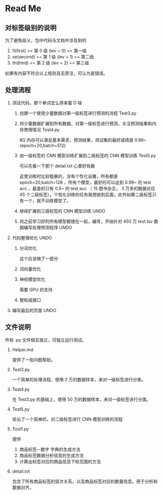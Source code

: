 # Read Me

## 对标签级别的说明

为了避免歧义，包中代码与文档中涉及到的
 
1. fi(first) == 第 0 级 (lev = 0) == 第一级
1. se(second) == 第 1 级 (lev = 1) == 第二级
1. th(third) == 第 2 级 (lev = 2) == 第三级

如果有内容不符合以上规则且无旁注，可认为是错误。

## 处理流程

1. 测试代码，那个单词怎么拼来着 D 啥

   1. 创建一个使用少量数据对第一级标签进行预测的流程 Test3.py

   2. 将少量数据扩展到所有数据，对第一级标签进行预测，关注预测结果和内存使用情况 Test4.py
      
       8G 内存可以满足基本需求，预测结果，测试集的最好成绩是 0.86~ (epoch=20,batch=512)
   3. 由一级标签的 CNN 模型训练扩展到二级标签的 CNN 模型训练 Test5.py

        可以先看一下那个 detail.txt 心里好有数

        这里训练时比较粗暴的，没有个性化设置，所有都是 epoch=20,batch=128 ，所有个模型，最好的可以达到 0.99~ 的 test acc ，最差的只有 0.5~ 的 test acc （ 15 图书杂志， 3 万多的数据对应 45 个二级标签）。个性化训练的任务我想放到后面。此外如果二级标签只有一个，就不训练模型了。
   4. 继续扩展到三级标签的 CNN 模型训练 UNDO

   5. 将之前学习好的所有模型都搂在一起，编号，开始针对 450 万 test.tsv 数据编写处理预测程序 UNDO

2. 代码整理优化 UNDO

    1. 分词优化

        这个应该做了一部分
    2. 词向量优化

    3. 神经模型优化

        需要 GPU 的支持
    4. 整和成接口

3. 编写最后的页面 UNDO


## 文件说明

所有 .py 文件相互独立，可独立运行测试。

1. Helper.md
   
    提供了一些问题帮助。
2. Test3.py

    一个简单的处理流程，使用 2 万的数据样本，来对一级标签进行分类。
3. Test4.py

    在 Test3.py 的基础上，使用 50 万的数据样本，来对一级标签进行分类。
4. Test5.py

    给出了一个简单的，对二级标签进行 CNN 模型训练的流程
5. Tool1.py
   
   提供
  
   1. 商品标签--数字 字典的生成方法
   2. 商品标签数据分析信息的生成方法
   3. 计算出标签对应的商品信息下标范围的方法
6. detail.txt

    包含了所有商品标签的层次关系，以及商品标签对应的数量信息。用于分析和数据对齐。
    
